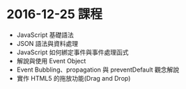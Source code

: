 # 2016-12-25 課程
- JavaScript 基礎語法
- JSON 語法與資料處理
- JavaScript 如何綁定事件與事件處理函式
- 解說與使用 Event Object
- Event Bubbling、propagation 與 preventDefault 觀念解說
- 實作 HTML5 的拖放功能(Drag and Drop)
